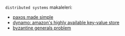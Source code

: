 `distributed systems` makaleleri:

- [paxos made simple](paxos-made-simple.md)
- [dynamo: amazon's highly available key-value store](dynamo-amazons-highly-available-key-value-store.md)
- [byzantine generals problem](byzantine-generals-problem.md)